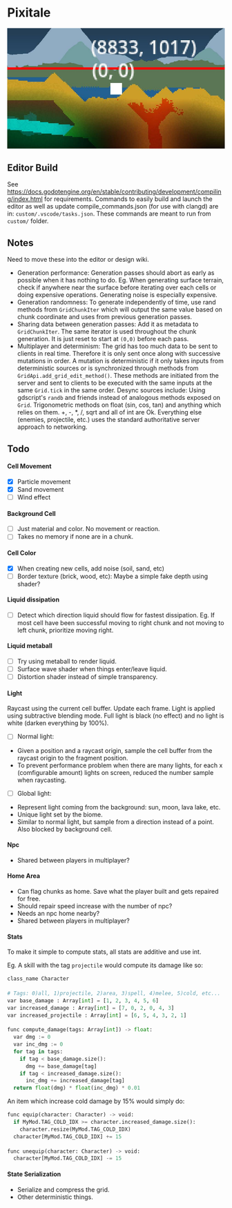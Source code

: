# Pixitale
![Project Logo](image.jpg)

## Editor Build
See https://docs.godotengine.org/en/stable/contributing/development/compiling/index.html for requirements.
Commands to easily build and launch the editor as well as update compile_commands.json (for use with clangd) are in: `custom/.vscode/tasks.json`. These commands are meant to run from `custom/` folder.

## Notes
Need to move these into the editor or design wiki.

- Generation performance: Generation passes should abort as early as possible when it has nothing to do. Eg. When generating surface terrain, check if anywhere near the surface before iterating over each cells or doing expensive operations. Generating noise is especially expensive.
- Generation randomness: To generate independently of time, use rand methods from `GridChunkIter` which will output the same value based on chunk coordinate and uses from previous generation passes.
- Sharing data between generation passes: Add it as metadata to `GridChunkIter`. The same iterator is used throughout the chunk generation. It is just reset to start at `(0,0)` before each pass.
- Multiplayer and determinism: The grid has too much data to be sent to clients in real time. Therefore it is only sent once along with successive mutations in order. A mutation is deterministic if it only takes inputs from deterministic sources or is synchronized through methods from `GridApi.add_grid_edit_method()`. These methods are initiated from the server and sent to clients to be executed with the same inputs at the same `Grid.tick` in the same order. Desync sources include:
Using gdscript's `randb` and friends instead of analogous methods exposed on `Grid`.
Trigonometric methods on float (sin, cos, tan) and anything which relies on them. +, -, *, /, sqrt and all of int are Ok.
Everything else (enemies, projectile, etc.) uses the standard authoritative server approach to networking.

## Todo

#### Cell Movement
- [x] Particle movement
- [x] Sand movement
- [ ] Wind effect

#### Background Cell
- [ ] Just material and color. No movement or reaction.
- [ ] Takes no memory if none are in a chunk.

#### Cell Color
- [x] When creating new cells, add noise (soil, sand, etc)
- [ ] Border texture (brick, wood, etc): Maybe a simple fake depth using shader?

#### Liquid dissipation
- [ ] Detect which direction liquid should flow for fastest dissipation. Eg. If most cell have been successful moving to right chunk and not moving to left chunk, prioritize moving right.

#### Liquid metaball
- [ ] Try using metaball to render liquid.
- [ ] Surface wave shader when things enter/leave liquid.
- [ ] Distortion shader instead of simple transparency.

#### Light
Raycast using the current cell buffer. Update each frame. 
Light is applied using subtractive blending mode. Full light is black (no effect) and no light is white (darken everything by 100%). 

- [ ] Normal light: 
- Given a position and a raycast origin, sample the cell buffer from the raycast origin to the fragment position. 
- To prevent performance problem when there are many lights, for each x (comfigurable amount) lights on screen, reduced the number sample when raycasting. 

- [ ] Global light:
- Represent light coming from the background: sun, moon, lava lake, etc.
- Unique light set by the biome. 
- Similar to normal light, but sample from a direction instead of a point. Also blocked by background cell.

#### Npc
- Shared between players in multiplayer?

#### Home Area
- Can flag chunks as home. Save what the player built and gets repaired for free.
- Should repair speed increase with the number of npc?
- Needs an npc home nearby?
- Shared between players in multiplayer?

#### Stats
To make it simple to compute stats, all stats are additive and use int.

Eg. A skill with the tag `projectile` would compute its damage like so:
```Python
class_name Character

# Tags: 0)all, 1)projectile, 2)area, 3)spell, 4)melee, 5)cold, etc...
var base_damage : Array[int] = [1, 2, 3, 4, 5, 6]
var increased_damage : Array[int] = [7, 0, 2, 0, 4, 3]
var increased_projectile : Array[int] = [6, 5, 4, 3, 2, 1]

func compute_damage(tags: Array[int]) -> float:
  var dmg := 0
  var inc_dmg := 0
  for tag in tags:
    if tag < base_damage.size():
      dmg += base_damage[tag]
    if tag < increased_damage.size():
      inc_dmg += increased_damage[tag]
  return float(dmg) * float(inc_dmg) * 0.01
```
An item which increase cold damage by 15% would simply do:
```Python
func equip(character: Character) -> void:
  if MyMod.TAG_COLD_IDX >= character.increased_damage.size():
    character.resize(MyMod.TAG_COLD_IDX)
  character[MyMod.TAG_COLD_IDX] += 15

func unequip(character: Character) -> void:
  character[MyMod.TAG_COLD_IDX] -= 15
```

#### State Serialization
- Serialize and compress the grid.
- Other deterministic things.

